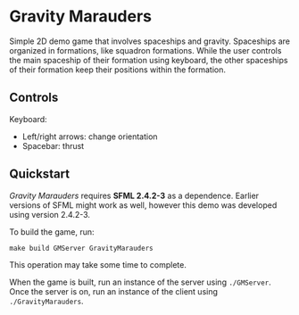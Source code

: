 # Gravity Marauders

Simple 2D demo game that involves spaceships and gravity.
Spaceships are organized in formations, like squadron formations.
While the user controls the main spaceship of their formation using keyboard, the other spaceships of their formation keep their positions within the formation.

## Controls

Keyboard:

 - Left/right arrows: change orientation
 - Spacebar: thrust

## Quickstart

*Gravity Marauders* requires **SFML 2.4.2-3** as a dependence. Earlier versions of SFML might work as well, however this demo was developed using version 2.4.2-3.

To build the game, run:
```
make build GMServer GravityMarauders
```
This operation may take some time to complete.

When the game is built, run an instance of the server using `./GMServer`.
Once the server is on, run an instance of the client using `./GravityMarauders`.
